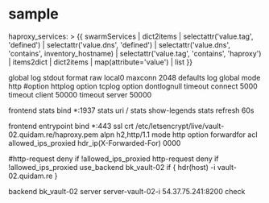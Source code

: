 # sample


haproxy_services: >
  {{
    swarmServices | dict2items | selectattr('value.tag', 'defined') | selectattr('value.dns', 'defined') | selectattr('value.dns', 'contains', inventory_hostname) |
    selectattr('value.tag', 'contains', 'haproxy') | items2dict | dict2items | map(attribute='value') | list
  }}



global
  log stdout format raw local0
  maxconn 2048
defaults
  log     global
  mode    http
  #option httplog
  option  tcplog
  option  dontlognull
  timeout connect 5000
  timeout client  50000
  timeout server  50000

frontend stats
  bind *:1937
  stats uri /
  stats show-legends
  stats refresh 60s


frontend entrypoint
  bind *:443 ssl  crt /etc/letsencrypt/live/vault-02.quidam.re/haproxy.pem   alpn h2,http/1.1
  mode http
  option forwardfor
  acl allowed_ips_proxied hdr_ip(X-Forwarded-For) 0000

  #http-request deny if !allowed_ips_proxied
  http-request deny if !allowed_ips_proxied
  use_backend bk_vault-02 if { hdr(host) -i vault-02.quidam.re } 
 


backend bk_vault-02
  server server-vault-02-i 54.37.75.241:8200 check
